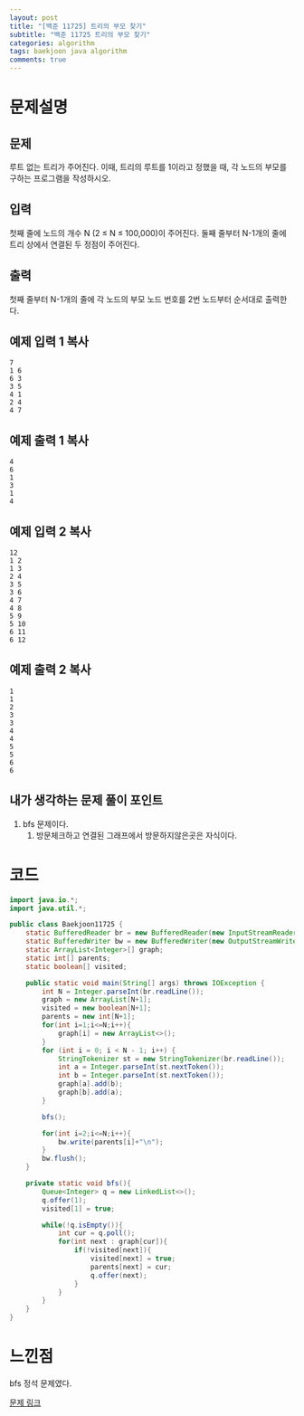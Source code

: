 ```yaml
---
layout: post
title: "[백준 11725] 트리의 부모 찾기"
subtitle: "백준 11725 트리의 부모 찾기"
categories: algorithm
tags: baekjoon java algorithm 
comments: true
---
```


# 문제설명

## 문제

루트 없는 트리가 주어진다. 이때, 트리의 루트를 1이라고 정했을 때, 각 노드의 부모를 구하는 프로그램을 작성하시오.

## 입력

첫째 줄에 노드의 개수 N (2 ≤ N ≤ 100,000)이 주어진다. 둘째 줄부터 N-1개의 줄에 트리 상에서 연결된 두 정점이 주어진다.

## 출력

첫째 줄부터 N-1개의 줄에 각 노드의 부모 노드 번호를 2번 노드부터 순서대로 출력한다.

## 예제 입력 1 복사

```
7
1 6
6 3
3 5
4 1
2 4
4 7
```

## 예제 출력 1 복사

```
4
6
1
3
1
4
```

## 예제 입력 2 복사

```
12
1 2
1 3
2 4
3 5
3 6
4 7
4 8
5 9
5 10
6 11
6 12
```

## 예제 출력 2 복사

```
1
1
2
3
3
4
4
5
5
6
6
```

## 내가 생각하는 문제 풀이 포인트

1. bfs 문제이다.
   1. 방문체크하고 연결된 그래프에서 방문하지않은곳은 자식이다.



# 코드

~~~java
import java.io.*;
import java.util.*;

public class Baekjoon11725 {
    static BufferedReader br = new BufferedReader(new InputStreamReader(System.in));
    static BufferedWriter bw = new BufferedWriter(new OutputStreamWriter(System.out));
    static ArrayList<Integer>[] graph;
    static int[] parents;
    static boolean[] visited;

    public static void main(String[] args) throws IOException {
        int N = Integer.parseInt(br.readLine());
        graph = new ArrayList[N+1];
        visited = new boolean[N+1];
        parents = new int[N+1];
        for(int i=1;i<=N;i++){
            graph[i] = new ArrayList<>();
        }
        for (int i = 0; i < N - 1; i++) {
            StringTokenizer st = new StringTokenizer(br.readLine());
            int a = Integer.parseInt(st.nextToken());
            int b = Integer.parseInt(st.nextToken());
            graph[a].add(b);
            graph[b].add(a);
        }

        bfs();

        for(int i=2;i<=N;i++){
            bw.write(parents[i]+"\n");
        }
        bw.flush();
    }

    private static void bfs(){
        Queue<Integer> q = new LinkedList<>();
        q.offer(1);
        visited[1] = true;

        while(!q.isEmpty()){
            int cur = q.poll();
            for(int next : graph[cur]){
                if(!visited[next]){
                    visited[next] = true;
                    parents[next] = cur;
                    q.offer(next);
                }
            }
        }
    }
}

~~~



# 느낀점

bfs 정석 문제였다.

[문제 링크](https://www.acmicpc.net/problem/11725)

